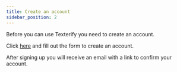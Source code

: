 ```yaml
---
title: Create an account
sidebar_position: 2
---
```


Before you can use Texterify you need to create an account.

Click [here](https://app.texterify.com/signup) and fill out the form to create an account.

After signing up you will receive an email with a link to confirm your account.
